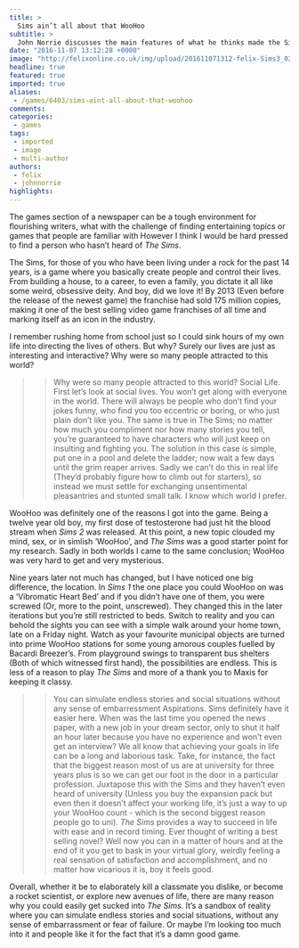 ```yaml
---
title: >
  Sims ain’t all about that WooHoo
subtitle: >
  John Norrie discusses the main features of what he thinks made the Sims so enjoyable and just plain fun
date: "2016-11-07 13:12:28 +0000"
image: "http://felixonline.co.uk/img/upload/201611071312-felix-Sims3_02.jpg"
headline: true
featured: true
imported: true
aliases:
 - /games/6403/sims-aint-all-about-that-woohoo
comments:
categories:
 - games
tags:
 - imported
 - image
 - multi-author
authors:
 - felix
 - johnnorrie
highlights:
---
```


The games section of a newspaper can be a tough environment for flourishing writers, what with the challenge of finding entertaining topics or games that people are familiar with  However I think I would be hard pressed to find a person who hasn’t heard of _The Sims_.

The Sims, for those of you who have been living under a rock for the past 14 years, is a game where you basically create people and control their lives. From building a house, to a career, to even a family, you dictate it all like some weird, obsessive deity. And boy, did we love it! By 2013 (Even before the release of the newest game) the franchise had sold 175 million copies, making it one of the best selling video game franchises of all time and marking itself as an icon in the industry.

I remember rushing home from school just so I could sink hours of my own life into directing the lives of others. But why? Surely our lives are just as interesting and interactive? Why were so many people attracted to this world?
> > Why were so many people attracted to this world?
Social Life. First let’s look at social lives. You won’t get along with everyone in the world. There will always be people who don’t find your jokes funny, who find you too eccentric or boring, or who just plain don’t like you. The same is true in The Sims; no matter how much you compliment nor how many stories you tell, you’re guaranteed to have characters who will just keep on insulting and fighting you. The solution in this case is simple, put one in a pool and delete the ladder; now wait a few days until the grim reaper arrives. Sadly we can’t do this in real life (They’d probably figure how to climb out for starters), so instead we must settle for exchanging unsentimental pleasantries and stunted small talk. I know which world I prefer.

WooHoo was definitely one of the reasons I got into the game. Being a twelve year old boy, my first dose of testosterone had just hit the blood stream when _Sims 2_ was released. At this point, a new topic clouded my mind, sex, or in simlish ‘WooHoo’, and _The Sims_ was a good starter point for my research. Sadly in both worlds I came to the same conclusion; WooHoo was very hard to get and very mysterious.

Nine years later not much has changed, but I have noticed one big difference, the location. In _Sims 1_ the one place you could WooHoo on was a ‘Vibromatic Heart Bed’ and if you didn’t have one of them, you were screwed (Or, more to the point, unscrewed). They changed this in the later iterations but you’re still restricted to beds. Switch to reality and you can behold the sights you can see with a simple walk around your home town, late on a Friday night. Watch as your favourite municipal objects are turned into prime WooHoo stations for some young amorous couples fuelled by Bacardi Breezer’s. From playground swings to transparent bus shelters (Both of which witnessed first hand), the possibilities are endless. This is less of a reason to play _The Sims_ and more of a thank you to Maxis for keeping it classy.
> > You can simulate endless stories and social situations without any sense of embarressment
Aspirations. Sims definitely have it easier here. When was the last time you opened the news paper, with a new job in your dream sector,  only to shut it half an hour later because you have no experience and won’t even get an interview? We all know that achieving your goals in life can be a long and laborious task. Take, for instance, the fact that the biggest reason most of us are at university for three years plus is so we can get our foot in the door in a particular profession. Juxtapose this with the Sims and they haven’t even heard of university (Unless you buy the expansion pack but even then it doesn’t affect your working life, it’s just a way to up your WooHoo count - which is the second biggest reason people go to uni). _The Sims_ provides a way to succeed in life with ease and in record timing. Ever thought of writing a best selling novel? Well now you can in a matter of hours and at the end of it you get to bask in your virtual glory, weirdly feeling a real sensation of satisfaction and accomplishment, and no matter how vicarious it is, boy it feels good.

Overall, whether it be to elaborately kill a classmate you dislike, or become a rocket scientist, or explore new avenues of life, there are many reason why you could easily get sucked into _The Sims_. It’s a sandbox of reality where you can simulate endless stories and social situations, without any sense of embarrassment or fear of failure. Or maybe I’m looking too much into it and people like it for the fact that it’s a damn good game.
